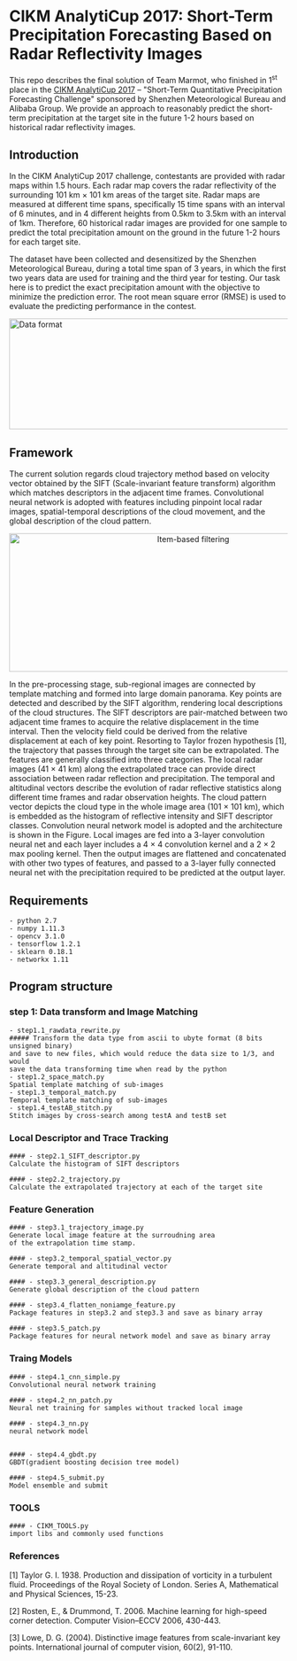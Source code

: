 # CIKM AnalytiCup 2017: Short-Term Precipitation Forecasting Based on Radar Reflectivity Images

This repo describes the final solution of Team Marmot, 
who finished in 1<sup>st</sup> place in the [CIKM AnalytiCup 2017](https://tianchi.aliyun.com/competition/introduction.htm?spm=5176.100066.0.0.3f6e7d83jNRFTh&raceId=231596) – 
"Short-Term Quantitative Precipitation Forecasting Challenge"
sponsored by Shenzhen Meteorological Bureau and Alibaba Group. 
We provide an approach to reasonably predict 
the short-term precipitation at the target site in the future 1-2 
hours based on historical radar reflectivity images. 

## Introduction
In the CIKM AnalytiCup 2017 challenge, contestants are provided with radar maps within 1.5 hours. Each radar map covers the radar reflectivity of the surrounding 101 km × 101 km areas of the target site. Radar maps are measured at different time spans, specifically 15 time spans with an interval of 6 minutes, and in 4 different heights from 0.5km to 3.5km with an interval of 1km. Therefore, 60 historical radar images are provided for one sample to predict the total precipitation amount on the ground in the future 1-2 hours for each target site.

The dataset have been collected and desensitized by the Shenzhen Meteorological Bureau, during a total time span of 3 years, in which the first two years data are used for training and the third year for testing. Our task here is to predict the exact precipitation amount with the objective to minimize the prediction error. The root mean square error (RMSE) is used to evaluate the predicting performance in the contest.

<div  align="center"> <img src="http://static.zybuluo.com/Jessy923/dmc8aal4i1k5mfsak1flsif9/data_format.jpg" width="650" height="200" alt="Data format" /></div>


## Framework

The current solution regards cloud trajectory method based on velocity 
vector obtained by the SIFT (Scale-invariant feature transform) 
algorithm which matches descriptors in the adjacent time frames. 
Convolutional neural network is adopted with features including 
pinpoint local radar images, spatial-temporal descriptions of the 
cloud movement, and the global description of the cloud pattern.  

<div  align="center"> <img src="http://static.zybuluo.com/Jessy923/2x5adueuf0vggrhz0beq814j/flowchart.png" width="650" height="250" alt="Item-based filtering" /></div>


In the pre-processing stage, sub-regional images are connected
 by template matching and formed into large domain panorama. 
 Key points are detected and described by the SIFT algorithm, 
 rendering local descriptions of the cloud structures. 
 The SIFT descriptors are pair-matched between two adjacent time 
 frames to acquire the relative displacement in the time interval. 
 Then the velocity field could be derived from the relative displacement at each of key point. Resorting to Taylor frozen hypothesis [1], the trajectory that passes through the target site can be extrapolated. The features are generally classified into three categories. The local radar images (41 × 41 km) along the extrapolated trace can provide direct association between radar reflection and precipitation. The temporal and altitudinal vectors describe the evolution of radar reflective statistics along different time frames and radar observation heights. The cloud pattern vector depicts the cloud type in the whole image area (101 × 101 km), which is embedded as the histogram of reflective intensity and SIFT descriptor classes. Convolution neural network model is adopted and the architecture is shown in the Figure. Local images are fed into a 3-layer convolution neural net and each layer includes a 4 × 4 convolution kernel and a 2 × 2 max pooling kernel. Then the output images are flattened and concatenated with other two types of features, and passed to a 3-layer fully connected neural net with the precipitation required to be predicted at the output layer.


## Requirements
```
- python 2.7
- numpy 1.11.3
- opencv 3.1.0
- tensorflow 1.2.1
- sklearn 0.18.1
- networkx 1.11

```


## Program structure

### step 1: Data transform and Image Matching
```
- step1.1_rawdata_rewrite.py
##### Transform the data type from ascii to ubyte format (8 bits unsigned binary) 
and save to new files, which would reduce the data size to 1/3, and would 
save the data transforming time when read by the python
- step1.2_space_match.py
Spatial template matching of sub-images
- step1.3_temporal_match.py
Temporal template matching of sub-images
- step1.4_testAB_stitch.py
Stitch images by cross-search among testA and testB set
```

### Local Descriptor and Trace Tracking
```
#### - step2.1_SIFT_descriptor.py
Calculate the histogram of SIFT descriptors 

#### - step2.2_trajectory.py
Calculate the extrapolated trajectory at each of the target site
```
### Feature Generation
```
#### - step3.1_trajectory_image.py
Generate local image feature at the surroudning area
of the extrapolation time stamp. 

#### - step3.2_temporal_spatial_vector.py
Generate temporal and altitudinal vector

#### - step3.3_general_description.py
Generate global description of the cloud pattern 

#### - step3.4_flatten_noniamge_feature.py
Package features in step3.2 and step3.3 and save as binary array

#### - step3.5_patch.py
Package features for neural network model and save as binary array
```

### Traing Models
```
#### - step4.1_cnn_simple.py
Convolutional neural network training

#### - step4.2_nn_patch.py
Neural net training for samples without tracked local image 

#### - step4.3_nn.py
neural network model


#### - step4.4_gbdt.py
GBDT(gradient boosting decision tree model)

#### - step4.5_submit.py
Model ensemble and submit  
```
### TOOLS
```
#### - CIKM_TOOLS.py
import libs and commonly used functions
```


### References
[1]	Taylor G. I. 1938. Production and dissipation of vorticity in a turbulent fluid. Proceedings of the Royal Society of London. Series A, Mathematical and Physical Sciences, 15-23.

[2]	Rosten, E., & Drummond, T. 2006. Machine learning for high-speed corner detection. Computer Vision–ECCV 2006, 430-443.

[3]	Lowe, D. G. (2004). Distinctive image features from scale-invariant key points. International journal of computer vision, 60(2), 91-110.

